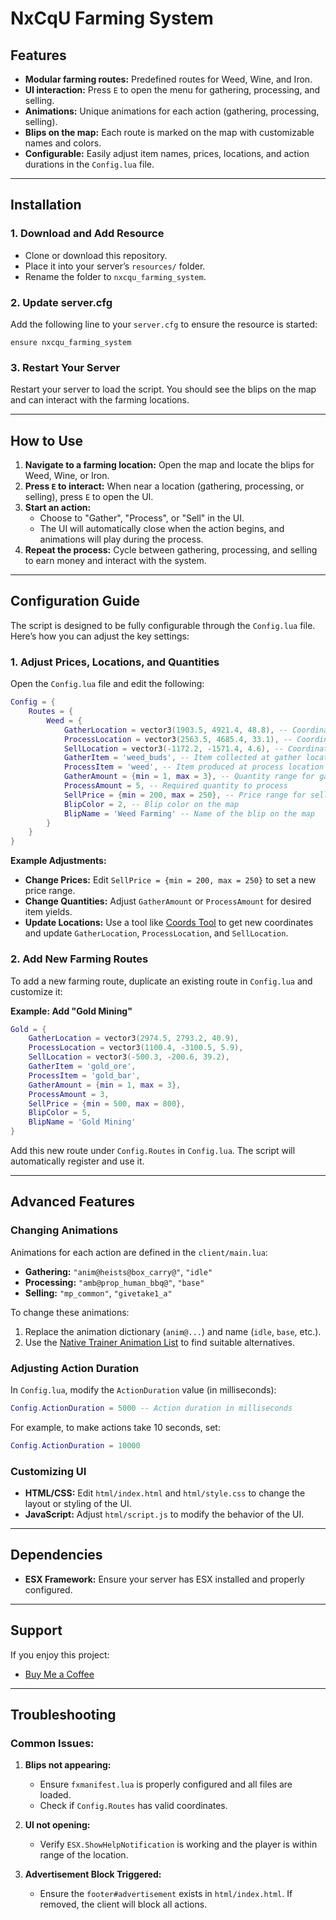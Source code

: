 # NxCqU Farming System

## Features
- **Modular farming routes:** Predefined routes for Weed, Wine, and Iron.
- **UI interaction:** Press `E` to open the menu for gathering, processing, and selling.
- **Animations:** Unique animations for each action (gathering, processing, selling).
- **Blips on the map:** Each route is marked on the map with customizable names and colors.
- **Configurable:** Easily adjust item names, prices, locations, and action durations in the `Config.lua` file.

---

## Installation

### 1. **Download and Add Resource**
   - Clone or download this repository.
   - Place it into your server’s `resources/` folder.
   - Rename the folder to `nxcqu_farming_system`.

### 2. **Update server.cfg**
   Add the following line to your `server.cfg` to ensure the resource is started:
   ```plaintext
   ensure nxcqu_farming_system
   ```

### 3. **Restart Your Server**
   Restart your server to load the script. You should see the blips on the map and can interact with the farming locations.

---

## How to Use
1. **Navigate to a farming location:** Open the map and locate the blips for Weed, Wine, or Iron.
2. **Press `E` to interact:** When near a location (gathering, processing, or selling), press `E` to open the UI.
3. **Start an action:**
   - Choose to "Gather", "Process", or "Sell" in the UI.
   - The UI will automatically close when the action begins, and animations will play during the process.
4. **Repeat the process:** Cycle between gathering, processing, and selling to earn money and interact with the system.

---

## Configuration Guide
The script is designed to be fully configurable through the `Config.lua` file. Here’s how you can adjust the key settings:

### 1. **Adjust Prices, Locations, and Quantities**
   Open the `Config.lua` file and edit the following:

   ```lua
   Config = {
       Routes = {
           Weed = {
               GatherLocation = vector3(1903.5, 4921.4, 48.8), -- Coordinates for gathering
               ProcessLocation = vector3(2563.5, 4685.4, 33.1), -- Coordinates for processing
               SellLocation = vector3(-1172.2, -1571.4, 4.6), -- Coordinates for selling
               GatherItem = 'weed_buds', -- Item collected at gather location
               ProcessItem = 'weed', -- Item produced at process location
               GatherAmount = {min = 1, max = 3}, -- Quantity range for gathering
               ProcessAmount = 5, -- Required quantity to process
               SellPrice = {min = 200, max = 250}, -- Price range for selling
               BlipColor = 2, -- Blip color on the map
               BlipName = 'Weed Farming' -- Name of the blip on the map
           }
       }
   }
   ```

   **Example Adjustments:**
   - **Change Prices:** Edit `SellPrice = {min = 200, max = 250}` to set a new price range.
   - **Change Quantities:** Adjust `GatherAmount` or `ProcessAmount` for desired item yields.
   - **Update Locations:** Use a tool like [Coords Tool](https://www.gta5-mods.com/tools/coords-tool) to get new coordinates and update `GatherLocation`, `ProcessLocation`, and `SellLocation`.

### 2. **Add New Farming Routes**
   To add a new farming route, duplicate an existing route in `Config.lua` and customize it:

   **Example: Add "Gold Mining"**
   ```lua
   Gold = {
       GatherLocation = vector3(2974.5, 2793.2, 40.9),
       ProcessLocation = vector3(1100.4, -3100.5, 5.9),
       SellLocation = vector3(-500.3, -200.6, 39.2),
       GatherItem = 'gold_ore',
       ProcessItem = 'gold_bar',
       GatherAmount = {min = 1, max = 3},
       ProcessAmount = 3,
       SellPrice = {min = 500, max = 800},
       BlipColor = 5,
       BlipName = 'Gold Mining'
   }
   ```

   Add this new route under `Config.Routes` in `Config.lua`. The script will automatically register and use it.

---

## Advanced Features

### **Changing Animations**
Animations for each action are defined in the `client/main.lua`:

- **Gathering:** `"anim@heists@box_carry@"`, `"idle"`
- **Processing:** `"amb@prop_human_bbq@"`, `"base"`
- **Selling:** `"mp_common"`, `"givetake1_a"`

To change these animations:
1. Replace the animation dictionary (`anim@...`) and name (`idle`, `base`, etc.).
2. Use the [Native Trainer Animation List](https://alexguirre.github.io/animations-list/) to find suitable alternatives.

### **Adjusting Action Duration**
In `Config.lua`, modify the `ActionDuration` value (in milliseconds):
```lua
Config.ActionDuration = 5000 -- Action duration in milliseconds
```
For example, to make actions take 10 seconds, set:
```lua
Config.ActionDuration = 10000
```

### **Customizing UI**
- **HTML/CSS:** Edit `html/index.html` and `html/style.css` to change the layout or styling of the UI.
- **JavaScript:** Adjust `html/script.js` to modify the behavior of the UI.

---

## Dependencies
- **ESX Framework:** Ensure your server has ESX installed and properly configured.

---

## Support
If you enjoy this project:
- [Buy Me a Coffee](https://buymeacoffee.com/nxcqu)

---

## Troubleshooting

### Common Issues:
1. **Blips not appearing:**
   - Ensure `fxmanifest.lua` is properly configured and all files are loaded.
   - Check if `Config.Routes` has valid coordinates.

2. **UI not opening:**
   - Verify `ESX.ShowHelpNotification` is working and the player is within range of the location.

3. **Advertisement Block Triggered:**
   - Ensure the `footer#advertisement` exists in `html/index.html`. If removed, the client will block all actions.